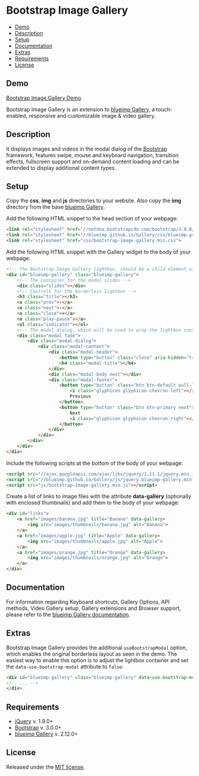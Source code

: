 # Bootstrap Image Gallery

- [Demo](#demo)
- [Description](#description)
- [Setup](#setup)
- [Documentation](#documentation)
- [Extras](#extras)
- [Requirements](#requirements)
- [License](#license)

## Demo
[Bootstrap Image Gallery Demo](https://blueimp.github.io/Bootstrap-Image-Gallery/)

Bootstrap Image Gallery is an extension to [blueimp Gallery](https://blueimp.github.io/Gallery/), a touch-enabled, responsive and customizable image &amp; video gallery.  
## Description
It displays images and videos in the modal dialog of the [Bootstrap](http://getbootstrap.com/) framework, features swipe, mouse and keyboard navigation, transition effects, fullscreen support and on-demand content loading and can be extended to display additional content types.

## Setup
Copy the **css**, **img** and **js** directories to your website. Also copy the **img** directory from the base [blueimp Gallery](https://blueimp.github.io/Gallery/).

Add the following HTML snippet to the head section of your webpage:

```html
<link rel="stylesheet" href="//netdna.bootstrapcdn.com/bootstrap/3.0.0/css/bootstrap.min.css">
<link rel="stylesheet" href="//blueimp.github.io/Gallery/css/blueimp-gallery.min.css">
<link rel="stylesheet" href="css/bootstrap-image-gallery.min.css">
```

Add the following HTML snippet with the Gallery widget to the body of your webpage:

```html
<!-- The Bootstrap Image Gallery lightbox, should be a child element of the document body -->
<div id="blueimp-gallery" class="blueimp-gallery">
    <!-- The container for the modal slides -->
    <div class="slides"></div>
    <!-- Controls for the borderless lightbox -->
    <h3 class="title"></h3>
    <a class="prev">‹</a>
    <a class="next">›</a>
    <a class="close">×</a>
    <a class="play-pause"></a>
    <ol class="indicator"></ol>
    <!-- The modal dialog, which will be used to wrap the lightbox content -->
    <div class="modal fade">
        <div class="modal-dialog">
            <div class="modal-content">
                <div class="modal-header">
                    <button type="button" class="close" aria-hidden="true">&times;</button>
                    <h4 class="modal-title"></h4>
                </div>
                <div class="modal-body next"></div>
                <div class="modal-footer">
                    <button type="button" class="btn btn-default pull-left prev">
                        <i class="glyphicon glyphicon-chevron-left"></i>
                        Previous
                    </button>
                    <button type="button" class="btn btn-primary next">
                        Next
                        <i class="glyphicon glyphicon-chevron-right"></i>
                    </button>
                </div>
            </div>
        </div>
    </div>
</div>
```

Include the following scripts at the bottom of the body of your webpage:

```html
<script src="//ajax.googleapis.com/ajax/libs/jquery/1.11.1/jquery.min.js"></script>
<script src="//blueimp.github.io/Gallery/js/jquery.blueimp-gallery.min.js"></script>
<script src="js/bootstrap-image-gallery.min.js"></script>
```

Create a list of links to image files with the attribute **data-gallery** (optionally with enclosed thumbnails) and add them to the body of your webpage:

```html
<div id="links">
    <a href="images/banana.jpg" title="Banana" data-gallery>
        <img src="images/thumbnails/banana.jpg" alt="Banana">
    </a>
    <a href="images/apple.jpg" title="Apple" data-gallery>
        <img src="images/thumbnails/apple.jpg" alt="Apple">
    </a>
    <a href="images/orange.jpg" title="Orange" data-gallery>
        <img src="images/thumbnails/orange.jpg" alt="Orange">
    </a>
</div>
```

## Documentation
For information regarding Keyboard shortcuts, Gallery Options, API methods, Video Gallery setup, Gallery extensions and Browser support, please refer to the [blueimp Gallery documentation](https://github.com/blueimp/Gallery/blob/master/README.md).

## Extras
Bootstrap Image Gallery provides the additional `useBootstrapModal` option, which enables the original borderless layout as seen in the demo. The easiest way to enable this option is to adjust the lightbox container and set the `data-use-bootstrap-modal` attribute to `false`:

```html
<div id="blueimp-gallery" class="blueimp-gallery" data-use-bootstrap-modal="false">
<!-- ... -->
</div>
```

## Requirements
* [jQuery](https://jquery.com/) v. 1.9.0+
* [Bootstrap](http://getbootstrap.com/) v. 3.0.0+
* [blueimp Gallery](https://github.com/blueimp/Gallery) v. 2.12.0+

## License
Released under the [MIT license](http://www.opensource.org/licenses/MIT).
